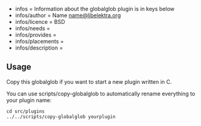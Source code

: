 - infos = Information about the globalglob plugin is in keys below
- infos/author = Name <name@libelektra.org>
- infos/licence = BSD
- infos/needs =
- infos/provides =
- infos/placements =
- infos/description =

## Usage ##

Copy this globalglob if you want to start a new
plugin written in C.

You can use scripts/copy-globalglob
to automatically rename everything to your
plugin name:

	cd src/plugins
	../../scripts/copy-globalglob yourplugin

